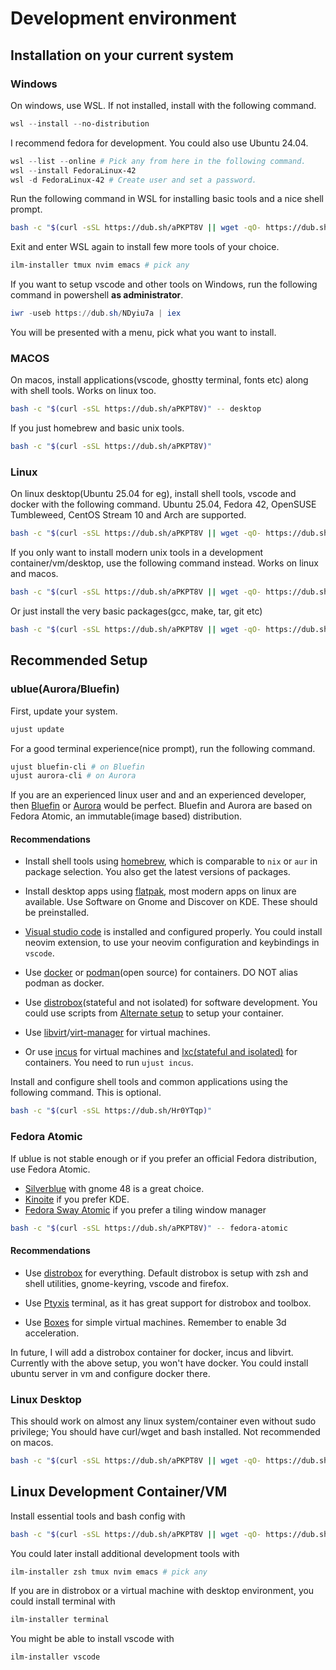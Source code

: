 # Development environment

## Installation on your current system


### Windows

On windows, use WSL. If not installed, install with the following command.

```powershell
wsl --install --no-distribution
```

I recommend fedora for development. You could also use Ubuntu 24.04.

```powershell
wsl --list --online # Pick any from here in the following command.
wsl --install FedoraLinux-42
wsl -d FedoraLinux-42 # Create user and set a password.
```

Run the following command in WSL for installing basic tools and a nice shell prompt.

```bash
bash -c "$(curl -sSL https://dub.sh/aPKPT8V || wget -qO- https://dub.sh/aPKPT8V)" -- wslbox
```
Exit and enter WSL again to install few more tools of your choice.

```bash
ilm-installer tmux nvim emacs # pick any
```

If you want to setup vscode and other tools on Windows, run the following command in powershell **as administrator**.

```powershell
iwr -useb https://dub.sh/NDyiu7a | iex
```

You will be presented with a menu, pick what you want to install.


### MACOS

On macos, install applications(vscode, ghostty terminal, fonts etc) along with shell tools. Works on linux too.

```bash
bash -c "$(curl -sSL https://dub.sh/aPKPT8V)" -- desktop
```

If you just homebrew and basic unix tools.

```bash
bash -c "$(curl -sSL https://dub.sh/aPKPT8V)"
```


### Linux

On linux desktop(Ubuntu 25.04 for eg), install shell tools, vscode and docker with the following command. Ubuntu 25.04, Fedora 42, OpenSUSE Tumbleweed, CentOS Stream 10 and Arch are supported.

```bash
bash -c "$(curl -sSL https://dub.sh/aPKPT8V || wget -qO- https://dub.sh/aPKPT8V)" -- dev
```

If you only want to install modern unix tools in a development container/vm/desktop, use the following command instead. Works on linux and macos.

```bash
bash -c "$(curl -sSL https://dub.sh/aPKPT8V || wget -qO- https://dub.sh/aPKPT8V)" -- shell
```

Or just install the very basic packages(gcc, make, tar, git etc)

```bash
bash -c "$(curl -sSL https://dub.sh/aPKPT8V || wget -qO- https://dub.sh/aPKPT8V)"
```


## Recommended Setup


### ublue(Aurora/Bluefin)

First, update your system.

```bash
ujust update
```

For a good terminal experience(nice prompt), run the following command.

```bash
ujust bluefin-cli # on Bluefin
ujust aurora-cli # on Aurora
```

If you are an experienced linux user and and an experienced developer, then [Bluefin](https://projectbluefin.io) or [Aurora](https://getaurora.dev/en) would be perfect. Bluefin and Aurora are based on Fedora Atomic, an immutable(image based) distribution.

#### Recommendations

  - Install shell tools using [homebrew](https://brew.sh), which is comparable to `nix` or `aur` in package selection. You also get the latest versions of packages.

  - Install desktop apps using [flatpak](https://flathub.org), most modern apps on linux are available. Use Software on Gnome and Discover on KDE. These should be preinstalled.

  - [Visual studio code](https://code.visualstudio.com) is installed and configured properly. You could install neovim extension, to use your neovim configuration and keybindings in `vscode`.

  - Use [docker](https://docker.com) or [podman](https://podman.io)(open source) for containers. DO NOT alias podman as docker.

  - Use [distrobox](https://distrobox.it)(stateful and not isolated) for software development. You could use scripts from [Alternate setup](https://github.com/pervezfunctor/dotfiles/blob/main/docs/alternate-setup.md#alternate-setup) to setup your container.

  - Use [libvirt](https://libvirt.org)/[virt-manager](https://virt-manager.org) for virtual machines.

  - Or use [incus](https://linuxcontainers.org/incus) for virtual machines and [lxc(stateful and isolated)](https://linuxcontainers.org/lxc) for containers. You need to run `ujust incus`.


Install and configure shell tools and common applications using the following command. This is optional.

```bash
bash -c "$(curl -sSL https://dub.sh/Hr0YTqp)"
```


### Fedora Atomic

If ublue is not stable enough or if you prefer an official Fedora distribution, use Fedora Atomic.

  - [Silverblue](https://fedoraproject.org/atomic-desktops/silverblue) with gnome 48 is a great choice.
  - [Kinoite](https://fedoraproject.org/atomic-desktops/kinoite) if you prefer KDE.
  - [Fedora Sway Atomic](https://fedoraproject.org/atomic-desktops/sway) if you prefer a tiling window manager

```bash
bash -c "$(curl -sSL https://dub.sh/aPKPT8V)" -- fedora-atomic
```

#### Recommendations

  - Use [distrobox](https://distrobox.it) for everything. Default distrobox is setup with zsh and shell utilities, gnome-keyring, vscode and firefox.

  - Use [Ptyxis](https://gitlab.gnome.org/chergert/ptyxis) terminal, as it has great support for distrobox and toolbox.

  - Use [Boxes](https://apps.gnome.org/Boxes) for simple virtual machines. Remember to enable 3d acceleration.


In future, I will add a distrobox container for docker, incus and libvirt. Currently with the above setup, you won't have docker. You could install ubuntu server in vm and configure docker there.


### Linux Desktop

This should work on almost any linux system/container even without sudo privilege; You should have curl/wget and bash installed. Not recommended on macos.

```bash
bash -c "$(curl -sSL https://dub.sh/aPKPT8V || wget -qO- https://dub.sh/aPKPT8V)" -- generic
```


## Linux Development Container/VM

Install essential tools and bash config with

```bash
bash -c "$(curl -sSL https://dub.sh/aPKPT8V || wget -qO- https://dub.sh/aPKPT8V)" -- slimbox
```

You could later install additional development tools with

```bash
ilm-installer zsh tmux nvim emacs # pick any
```

If you are in distrobox or a virtual machine with desktop environment, you could install terminal with

```bash
ilm-installer terminal
```

You might be able to install vscode with

```bash
ilm-installer vscode
```
